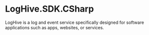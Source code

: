 # LogHive.SDK.CSharp
LogHive is a log and event service specifically designed for software applications such as apps, websites, or services.

